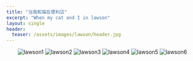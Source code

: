 ```yaml
---
title: "当我和猫在便利店"
excerpt: "When my cat and I in lawson"
layout: single
header:
  teaser: /assets/images/lawson/header.jpg
---
```

<div style="text-align: center;">
  <img src="/assets/images/lawson/1.jpg" alt="lawson1">
  <img src="/assets/images/lawson/2.jpg" alt="lawson2">
  <img src="/assets/images/lawson/3.jpg" alt="lawson3">
  <img src="/assets/images/lawson/4.jpg" alt="lawson4">
  <img src="/assets/images/lawson/5.jpg" alt="lawson5">
  <img src="/assets/images/lawson/6.jpg" alt="lawson6">
</div>

